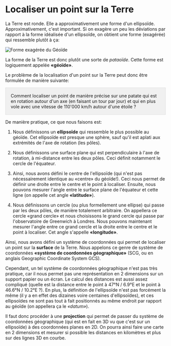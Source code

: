 # Localiser un point sur la Terre

La Terre est ronde. Elle a approximativement une forme d'un ellipsoïde. Approximativement, c'est important. Si on exagère un peu les déviations par rapport à la forme idéalisée d'un ellipsoïde, on obtient une forme (exagérée) qui ressemble plutôt à ça:

![Forme exagérée du Géoïde](assets/geoide_transp.png)

La forme de la Terre est donc plutôt une sorte de *pataoïde*. Cette forme est logiquement appelée **«géoïde»**.

Le problème de la localisation d'un point sur la Terre peut donc être formulée de manière suivante:

<div style="border: 1px solid #ddd; padding: 1rem; margin-top: .25rem; background-color: #f0f0f0;">Comment localiser un point de manière précise sur une patate qui est en rotation autour d'un axe (en faisant un tour par jour) et qui en plus vole avec une vitesse de 110'000 km/h autour d'une étoile ?</div>

De manière pratique, ce que nous faisons est:

1. Nous définissons un **ellipsoïde** qui ressemble le plus possible au géoïde. Cet ellipsoïde est presque une sphère, sauf qu'il est aplati aux extrémités de l'axe de rotation (les pôles).

2. Nous définissons une surface plane qui est perpendiculaire à l'axe de rotation, à mi-distance entre les deux pôles. Ceci définit notamment le cercle de l'équateur.

3. Ainsi, nous avons défini le centre de l'ellipsoïde (qui n'est pas nécessairement identique au «centre» du géoïde!). Ceci nous permet de définir une droite entre le centre et le point à localiser. Ensuite, nous pouvons mesurer l'angle entre le surface plane de l'équateur et cette ligne (on appelle cet angle **«latitude»**).

4. Nous définissons un cercle (ou plus formellement une ellipse) qui passe par les deux pôles, de manière totalement arbitraire. On appellera ce cercle «grand cercle» et nous choisissons le grand cercle qui passe par l'observatoire de Greenwich à Londres. Nous pouvons maintenant mesurer l'angle entre ce grand cercle et la droite entre le centre et le point à localiser. Cet angle s'appelle **«longitude»**.

Ainsi, nous avons défini un système de coordonnées qui permet de localiser un point sur la **surface** de la Terre. Nous appelons ce genre de système de coordonnées **«système de coordonnées géographique»** (SCG, ou en anglais Geographic Coordinate System GCS).

Cependant, un tel système de coordonnées géographique n'est pas très pratique, car il nous permet pas une représentation en 2 dimensions sur un support papier ou un écran. Le calcul des distances est aussi assez compliqué (quelle est la distance entre le point à 47°N / 6.9°E et le point à 46.6°N / 10.2°E ?). En plus, la définition de l'ellipsoïde n'est pas forcément la même (il y a en effet des dizaines voire centaines d'ellipsoïdes), et ces ellipsoïdes ne sont pas tout à fait positionnés au même endroit par rapport au géoïde (on appellera ça le *«datum»*).

Il faut donc procéder à une **projection** qui permet de passer du système de coordonnées géographique (qui est en fait en 3D vu que c'est sur un ellipsoïde) à des coordonnées planes en 2D. On pourra ainsi faire une carte en 2 dimensions et mesurer si possible les distances en kilomètres et plus sur des lignes 3D en courbe.
